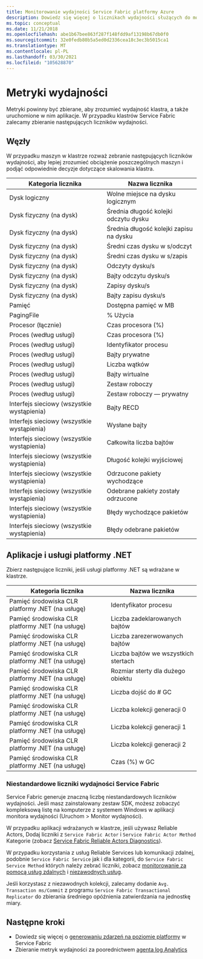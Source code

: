 ```yaml
---
title: Monitorowanie wydajności Service Fabric platformy Azure
description: Dowiedz się więcej o licznikach wydajności służących do monitorowania i diagnostyki klastrów Service Fabric platformy Azure.
ms.topic: conceptual
ms.date: 11/21/2018
ms.openlocfilehash: abe1b67bee863f287f148fdd9af13198b67db0f0
ms.sourcegitcommit: 32e0fedb80b5a5ed0d2336cea18c3ec3b5015ca1
ms.translationtype: MT
ms.contentlocale: pl-PL
ms.lasthandoff: 03/30/2021
ms.locfileid: "105628870"
---
```

# <a name="performance-metrics"></a>Metryki wydajności

Metryki powinny być zbierane, aby zrozumieć wydajność klastra, a także uruchomione w nim aplikacje. W przypadku klastrów Service Fabric zalecamy zbieranie następujących liczników wydajności.

## <a name="nodes"></a>Węzły

W przypadku maszyn w klastrze rozważ zebranie następujących liczników wydajności, aby lepiej zrozumieć obciążenie poszczególnych maszyn i podjąć odpowiednie decyzje dotyczące skalowania klastra.

| Kategoria licznika | Nazwa licznika |
| --- | --- |
| Dysk logiczny | Wolne miejsce na dysku logicznym |
| Dysk fizyczny (na dysk) | Średnia długość kolejki odczytu dysku |
| Dysk fizyczny (na dysk) | Średnia długość kolejki zapisu na dysku |
| Dysk fizyczny (na dysk) | Średni czas dysku w s/odczyt |
| Dysk fizyczny (na dysk) | Średni czas dysku w s/zapis |
| Dysk fizyczny (na dysk) | Odczyty dysku/s |
| Dysk fizyczny (na dysk) | Bajty odczytu dysku/s |
| Dysk fizyczny (na dysk) | Zapisy dysku/s |
| Dysk fizyczny (na dysk) | Bajty zapisu dysku/s |
| Pamięć | Dostępna pamięć w MB |
| PagingFile | % Użycia |
| Procesor (łącznie) | Czas procesora (%) |
| Proces (według usługi) | Czas procesora (%) |
| Proces (według usługi) | Identyfikator procesu |
| Proces (według usługi) | Bajty prywatne |
| Proces (według usługi) | Liczba wątków |
| Proces (według usługi) | Bajty wirtualne |
| Proces (według usługi) | Zestaw roboczy |
| Proces (według usługi) | Zestaw roboczy — prywatny |
| Interfejs sieciowy (wszystkie wystąpienia) | Bajty RECD |
| Interfejs sieciowy (wszystkie wystąpienia) | Wysłane bajty |
| Interfejs sieciowy (wszystkie wystąpienia) | Całkowita liczba bajtów |
| Interfejs sieciowy (wszystkie wystąpienia) | Długość kolejki wyjściowej |
| Interfejs sieciowy (wszystkie wystąpienia) | Odrzucone pakiety wychodzące |
| Interfejs sieciowy (wszystkie wystąpienia) | Odebrane pakiety zostały odrzucone |
| Interfejs sieciowy (wszystkie wystąpienia) | Błędy wychodzące pakietów |
| Interfejs sieciowy (wszystkie wystąpienia) | Błędy odebrane pakietów |

## <a name="net-applications-and-services"></a>Aplikacje i usługi platformy .NET

Zbierz następujące liczniki, jeśli usługi platformy .NET są wdrażane w klastrze. 

| Kategoria licznika | Nazwa licznika |
| --- | --- |
| Pamięć środowiska CLR platformy .NET (na usługę) | Identyfikator procesu |
| Pamięć środowiska CLR platformy .NET (na usługę) | Liczba zadeklarowanych bajtów |
| Pamięć środowiska CLR platformy .NET (na usługę) | Liczba zarezerwowanych bajtów |
| Pamięć środowiska CLR platformy .NET (na usługę) | Liczba bajtów we wszystkich stertach |
| Pamięć środowiska CLR platformy .NET (na usługę) | Rozmiar sterty dla dużego obiektu |
| Pamięć środowiska CLR platformy .NET (na usługę) | Liczba dojść do # GC |
| Pamięć środowiska CLR platformy .NET (na usługę) | Liczba kolekcji generacji 0 |
| Pamięć środowiska CLR platformy .NET (na usługę) | Liczba kolekcji generacji 1 |
| Pamięć środowiska CLR platformy .NET (na usługę) | Liczba kolekcji generacji 2 |
| Pamięć środowiska CLR platformy .NET (na usługę) | Czas (%) w GC |

### <a name="service-fabrics-custom-performance-counters"></a>Niestandardowe liczniki wydajności Service Fabric

Service Fabric generuje znaczną liczbę niestandardowych liczników wydajności. Jeśli masz zainstalowany zestaw SDK, możesz zobaczyć kompleksową listę na komputerze z systemem Windows w aplikacji monitora wydajności (Uruchom > Monitor wydajności). 

W przypadku aplikacji wdrażanych w klastrze, jeśli używasz Reliable Actors, Dodaj liczniki z `Service Fabric Actor` i `Service Fabric Actor Method` Kategorie (zobacz [Service Fabric Reliable Actors Diagnostics](service-fabric-reliable-actors-diagnostics.md)).

W przypadku korzystania z usług Reliable Services lub komunikacji zdalnej, podobnie `Service Fabric Service` jak i dla kategorii, do `Service Fabric Service Method` których należy zebrać liczniki, zobacz [monitorowanie za pomocą usług zdalnych](service-fabric-reliable-serviceremoting-diagnostics.md) i [niezawodnych usług](service-fabric-reliable-services-diagnostics.md#performance-counters). 

Jeśli korzystasz z niezawodnych kolekcji, zalecamy dodanie `Avg. Transaction ms/Commit` z programu `Service Fabric Transactional Replicator` do zbierania średniego opóźnienia zatwierdzania na jednostkę miary.


## <a name="next-steps"></a>Następne kroki

* Dowiedz się więcej o [generowaniu zdarzeń na poziomie platformy](service-fabric-diagnostics-event-generation-infra.md) w Service Fabric
* Zbieranie metryk wydajności za poorednictwem [agenta log Analytics](service-fabric-diagnostics-oms-agent.md)
